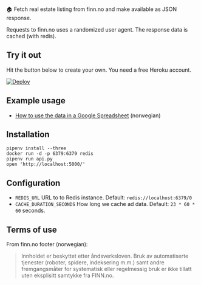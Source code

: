 🏠 Fetch real estate listing from finn.no and make available as JSON response.

Requests to finn.no uses a randomized user agent. The response data is cached (with redis).

## Try it out
Hit the button below to create your own. You need a free Heroku account.

[![Deploy](https://www.herokucdn.com/deploy/button.svg)](https://heroku.com/deploy?template=https://github.com/kenborge/pyfinn/tree/master)

## Example usage
- [How to use the data in a Google Spreadsheet](https://medium.com/@nikolaik/samle-boligannonser-fra-finn-no-i-et-regneark-med-google-sheets-d0e4fd2ae19f) (norwegian)

## Installation

    pipenv install --three
    docker run -d -p 6379:6379 redis
    pipenv run api.py
    open 'http://localhost:5000/'

## Configuration

- `REDIS_URL` URL to to Redis instance. Default: `redis://localhost:6379/0`
- `CACHE_DURATION_SECONDS` How long we cache ad data. Default: `23 * 60 * 60` seconds.

## Terms of use
From finn.no footer (norwegian):
> Innholdet er beskyttet etter åndsverksloven. Bruk av automatiserte tjenester (roboter, spidere, indeksering m.m.) samt andre fremgangsmåter for systematisk eller regelmessig bruk er ikke tillatt uten eksplisitt samtykke fra FINN.no.
